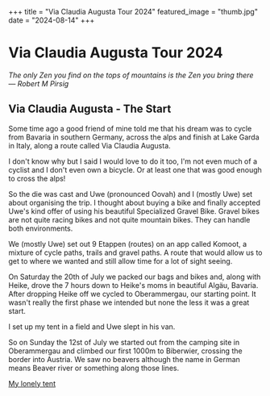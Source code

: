 +++
title = "Via Claudia Augusta Tour 2024"
featured_image = "thumb.jpg"
date = "2024-08-14"
+++

# Via Claudia Augusta Tour 2024

*The only Zen you find on the tops of mountains is the Zen you bring there — Robert M Pirsig*

## Via Claudia Augusta - The Start

Some time ago a good friend of mine told me that his dream was to cycle from Bavaria in southern Germany, across the alps and finish at Lake Garda in Italy, along a route called Via Claudia Augusta.

I don't know why but I said I would love to do it too, I'm not even much of a cyclist and I don't even own a bicycle. Or at least one that was good enough to cross the alps!

So the die was cast and Uwe (pronounced Oovah) and I (mostly Uwe) set about organising the trip. I thought about buying a bike and finally accepted Uwe's kind offer of using his beautiful Specialized Gravel Bike. Gravel bikes are not quite racing bikes and not quite mountain bikes. They can handle both environments.

We (mostly Uwe) set out 9 Etappen (routes) on an app called Komoot, a mixture of cycle paths, trails and gravel paths. A route that would allow us to get to where we wanted and still allow time for a lot of sight seeing.

On Saturday the 20th of July we packed our bags and bikes and, along with Heike, drove the 7 hours down to Heike's moms in beautiful Algäu, Bavaria. After dropping Heike off we cycled to Oberammergau, our starting point. It wasn't really the first phase we intended but none the less it was a great start.

I set up my tent in a field and Uwe slept in his van.

So on Sunday the 12st of July we started out from the camping site in Oberammergau and climbed our first 1000m to Biberwier, crossing the border into Austria. We saw no beavers although the name in German means Beaver river or something along those lines.

[My lonely tent](/assets/VCPic1.jpeg)


